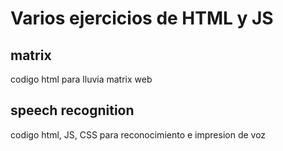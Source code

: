 # Varios ejercicios de HTML y JS
## matrix
codigo html para lluvia matrix web
## speech recognition
codigo html, JS, CSS para reconocimiento e impresion de voz

